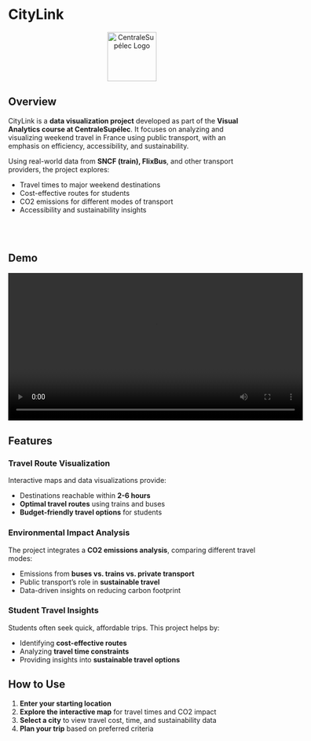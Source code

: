 # CityLink

<p align="center">
<img src="public/Logo_CentraleSupélec.svg.png" alt="CentraleSupélec Logo" width="100">
</p>

## Overview

CityLink is a **data visualization project** developed as part of the **Visual Analytics course at CentraleSupélec**. It focuses on analyzing and visualizing weekend travel in France using public transport, with an emphasis on efficiency, accessibility, and sustainability.

Using real-world data from **SNCF (train), FlixBus**, and other transport providers, the project explores:

- Travel times to major weekend destinations
- Cost-effective routes for students
- CO2 emissions for different modes of transport
- Accessibility and sustainability insights

<br>
<br>

## Demo

<p align="center">
    <video width="600" controls>
        <source src="https://raw.githubusercontent.com/simoncoessens/CityLink/main/public/demo.mp4" type="video/mp4">
        Your browser does not support the video tag.
    </video>
</p>


## Features

### Travel Route Visualization

Interactive maps and data visualizations provide:

- Destinations reachable within **2-6 hours**
- **Optimal travel routes** using trains and buses
- **Budget-friendly travel options** for students

### Environmental Impact Analysis

The project integrates a **CO2 emissions analysis**, comparing different travel modes:

- Emissions from **buses vs. trains vs. private transport**
- Public transport’s role in **sustainable travel**
- Data-driven insights on reducing carbon footprint

### Student Travel Insights

Students often seek quick, affordable trips. This project helps by:

- Identifying **cost-effective routes**
- Analyzing **travel time constraints**
- Providing insights into **sustainable travel options**

## How to Use

1. **Enter your starting location**
2. **Explore the interactive map** for travel times and CO2 impact
3. **Select a city** to view travel cost, time, and sustainability data
4. **Plan your trip** based on preferred criteria
